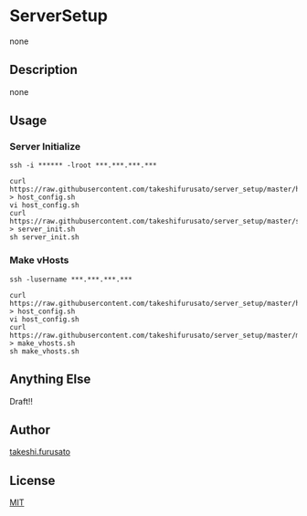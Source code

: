# ServerSetup

none

## Description

none

## Usage

### Server Initialize

    ssh -i ****** -lroot ***.***.***.***

    curl https://raw.githubusercontent.com/takeshifurusato/server_setup/master/host_config.sh > host_config.sh
    vi host_config.sh
    curl https://raw.githubusercontent.com/takeshifurusato/server_setup/master/server_init.sh > server_init.sh
    sh server_init.sh

### Make vHosts

    ssh -lusername ***.***.***.***

    curl https://raw.githubusercontent.com/takeshifurusato/server_setup/master/host_config.sh > host_config.sh
    vi host_config.sh
    curl https://raw.githubusercontent.com/takeshifurusato/server_setup/master/make_vhosts.sh > make_vhosts.sh
    sh make_vhosts.sh

## Anything Else

Draft!!

## Author

[takeshi.furusato](https://www.facebook.com/takeshi.furusato)

## License

[MIT](http://b4b4r07.mit-license.org)
